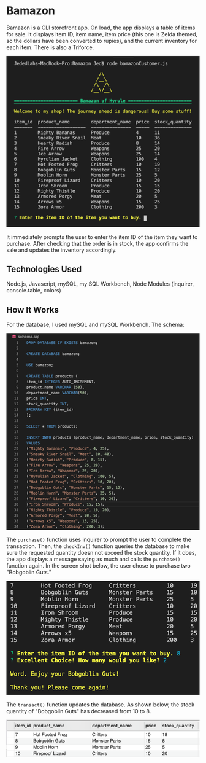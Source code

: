 # Bamazon 

Bamazon is a CLI storefront app. On load, the app displays a table of items for sale. It displays item ID, item name, item price (this one is Zelda themed, so the dollars have been converted to rupies), and the current inventory for each item. There is also a Triforce. 

![Storefront](storefront.png)


It immediately prompts the user to enter the item ID of the item they want to purchase. After checking that the order is in stock, the app confirms the sale and updates the inventory accordingly. 


## Technologies Used

Node.js, Javascript, mySQL, my SQL Workbench, Node Modules (inquirer, console.table, colors)


## How It Works

For the database, I used mySQL and mySQL Workbench. The schema:

![Schema](schema.png)

The `purchase()` function uses inquirer to prompt the user to complete the transaction. Then, the `checkInv()` function queries the database to make sure the requested quantity doesn not exceed the stock quantity. If it does, the app displays a message saying as much and calls the `purchase()` function again. In the screen shot below, the user chose to purchase two "Bobgoblin Guts."     

![Transaction](transaction.png)

The `transact()` function updates the database. As shown below, the stock quantity of "Bobgoblin Guts" has decreased from 10 to 8.

![Updated-Database](updated-DB.png)
